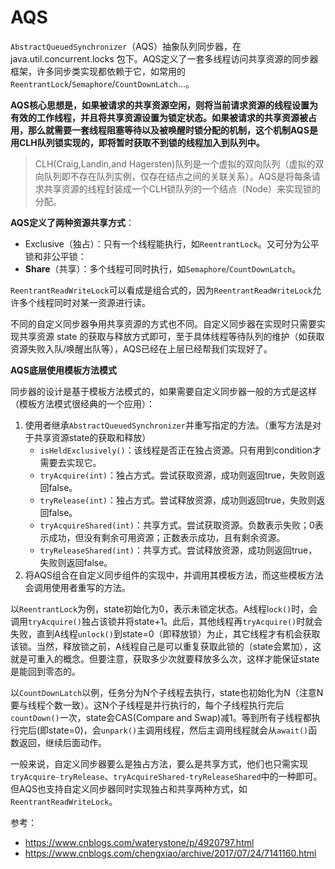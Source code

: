 # AQS

`AbstractQueuedSynchronizer`（AQS）抽象队列同步器，在 java.util.concurrent.locks 包下。AQS定义了一套多线程访问共享资源的同步器框架，许多同步类实现都依赖于它，如常用的 `ReentrantLock`/`Semaphore`/`CountDownLatch`...。 

**AQS核心思想是，如果被请求的共享资源空闲，则将当前请求资源的线程设置为有效的工作线程，并且将共享资源设置为锁定状态。如果被请求的共享资源被占用，那么就需要一套线程阻塞等待以及被唤醒时锁分配的机制，这个机制AQS是用CLH队列锁实现的，即将暂时获取不到锁的线程加入到队列中。**

> CLH(Craig,Landin,and Hagersten)队列是一个虚拟的双向队列（虚拟的双向队列即不存在队列实例，仅存在结点之间的关联关系）。AQS是将每条请求共享资源的线程封装成一个CLH锁队列的一个结点（Node）来实现锁的分配。



**AQS定义了两种资源共享方式**：

- Exclusive（独占）：只有一个线程能执行，如`ReentrantLock`。又可分为公平锁和非公平锁：
- **Share**（共享）：多个线程可同时执行，如`Semaphore`/`CountDownLatch`。

`ReentrantReadWriteLock`可以看成是组合式的，因为`ReentrantReadWriteLock`允许多个线程同时对某一资源进行读。

不同的自定义同步器争用共享资源的方式也不同。自定义同步器在实现时只需要实现共享资源 state 的获取与释放方式即可，至于具体线程等待队列的维护（如获取资源失败入队/唤醒出队等），AQS已经在上层已经帮我们实现好了。



**AQS底层使用模板方法模式**

同步器的设计是基于模板方法模式的，如果需要自定义同步器一般的方式是这样（模板方法模式很经典的一个应用）：

1. 使用者继承`AbstractQueuedSynchronizer`并重写指定的方法。（重写方法是对于共享资源state的获取和释放）
   - `isHeldExclusively()`：该线程是否正在独占资源。只有用到condition才需要去实现它。
   - `tryAcquire(int)`：独占方式。尝试获取资源，成功则返回true，失败则返回false。
   - `tryRelease(int)`：独占方式。尝试释放资源，成功则返回true，失败则返回false。
   - `tryAcquireShared(int)`：共享方式。尝试获取资源。负数表示失败；0表示成功，但没有剩余可用资源；正数表示成功，且有剩余资源。
   - `tryReleaseShared(int)`：共享方式。尝试释放资源，成功则返回true，失败则返回false。
2. 将AQS组合在自定义同步组件的实现中，并调用其模板方法，而这些模板方法会调用使用者重写的方法。

以`ReentrantLock`为例，state初始化为0，表示未锁定状态。A线程l`ock()`时，会调用`tryAcquire()`独占该锁并将state+1。此后，其他线程再`tryAcquire()`时就会失败，直到A线程`unlock()`到state=0（即释放锁）为止，其它线程才有机会获取该锁。当然，释放锁之前，A线程自己是可以重复获取此锁的（state会累加），这就是可重入的概念。但要注意，获取多少次就要释放多么次，这样才能保证state是能回到零态的。

以`CountDownLatch`以例，任务分为N个子线程去执行，state也初始化为N（注意N要与线程个数一致）。这N个子线程是并行执行的，每个子线程执行完后`countDown()`一次，state会CAS(Compare and Swap)减1。等到所有子线程都执行完后(即state=0)，会`unpark()`主调用线程，然后主调用线程就会从`await()`函数返回，继续后面动作。

一般来说，自定义同步器要么是独占方法，要么是共享方式，他们也只需实现`tryAcquire-tryRelease`、`tryAcquireShared-tryReleaseShared`中的一种即可。但AQS也支持自定义同步器同时实现独占和共享两种方式，如`ReentrantReadWriteLock`。



参考：

- https://www.cnblogs.com/waterystone/p/4920797.html
- <https://www.cnblogs.com/chengxiao/archive/2017/07/24/7141160.html>

